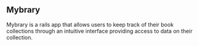 ## Mybrary
Mybrary is a rails app that allows users to keep track of their book collections through an intuitive interface providing access to data on their collection.
